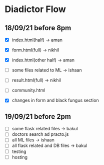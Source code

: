 # Diadictor Flow

## 18/09/21 before 8pm
- [x] index.html(half) -> aman
- [x] form.html(full) -> nikhil
- [x] index.html(other half) -> aman
- [ ] some files related to ML -> ishaan
- [ ] result.html(full) -> nikhil
- [ ] community.html
- [x] changes in form and black fungus section


## 19/09/21 before 2pm
- [ ] some flask related files -> bakul
- [ ] doctors search ad practo.js
- [ ] all ML files -> ishaan
- [ ] all flask related and DB files -> bakul
- [ ] testing 
- [ ] hosting
